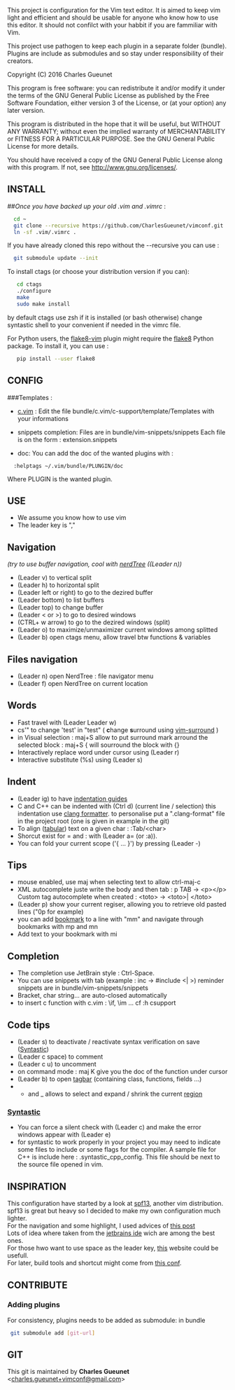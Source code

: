 
This project is configuration for the Vim text editor.
It is aimed to keep vim light and efficient and should be
usable for anyone who know how to use this editor.
It should not confilct with your habbit if you are fammiliar with Vim.

This project use pathogen to keep each plugin in a separate folder (bundle).
Plugins are include as submodules and so stay under responsibility of their creators.

Copyright (C) 2016 Charles Gueunet

This program is free software: you can redistribute it and/or modify
it under the terms of the GNU General Public License as published by
the Free Software Foundation, either version 3 of the License, or
(at your option) any later version.

This program is distributed in the hope that it will be useful,
but WITHOUT ANY WARRANTY; without even the implied warranty of
MERCHANTABILITY or FITNESS FOR A PARTICULAR PURPOSE.  See the
GNU General Public License for more details.

You should have received a copy of the GNU General Public License
along with this program.  If not, see <http://www.gnu.org/licenses/>.

INSTALL
-------

##*Once you have backed up your old .vim and .vimrc* :

```bash
  cd ~
  git clone --recursive https://github.com/CharlesGueunet/vimconf.git .vim
  ln -sf .vim/.vimrc .
```

If you have already cloned this repo without the --recursive you can use :

```bash
  git submodule update --init
```

To install ctags (or choose your distribution version if you can):
```bash
   cd ctags
   ./configure
   make
   sudo make install
```
by default ctags use zsh if it is installed (or bash otherwise)
change syntastic shell to your convenient if needed in the vimrc file.

For Python users, the [flake8-vim](https://github.com/andviro/flake8-vim)
plugin might require the [flake8](https://pypi.python.org/pypi/flake8) Python
package. To install it, you can use :

```bash
   pip install --user flake8
```


CONFIG
------

###Templates :

* [c.vim](https://github.com/vim-scripts/c.vim) :
    Edit the file bundle/c.vim/c-support/template/Templates with your informations

* snippets completion:
    Files are in bundle/vim-snippets/snippets
    Each file is on the form : extension.snippets

* doc:
    You can add the doc of the wanted plugins with :
```vim
  :helptags ~/.vim/bundle/PLUNGIN/doc
```

Where PLUGIN is the wanted plugin.

USE
---

 * We assume you know how to use vim
 * The leader key is ","

## Navigation

 *(try to use buffer navigation, cool with [nerdTree](https://github.com/vim-scripts/c.vim) ((Leader n))*

 * (Leader v) to vertical split
 * (Leader h) to horizontal split
 * (Leader left or right) to go to the dezired buffer
 * (Leader bottom) to list buffers
 * (Leader top) to change buffer
 * (Leader &lt; or &gt;) to go to desired windows
 * (CTRL+ w  arrow) to go to the dezired windows (split)
 * (Leader o) to maximize/unmaximizer current windows among splitted
 * (Leader b) open ctags menu, allow travel btw functions & variables

## Files navigation
 * (Leader n) open NerdTree : file navigator menu
 * (Leader f) open NerdTree on current location

## Words
 * Fast travel with (Leader Leader w)
 * cs'" to change 'test' in "test" ( **c**hange **s**urround
   using [vim-surround](https://github.com/tpope/vim-surround) )
 * in Visual selection : maj+S allow to put surround mark arround the selected block :
     maj+S  {  will sourround the block with {}
 * Interactively replace word under cursor using (Leader r)
 * Interactive substitute (%s) using (Leader s)

## Indent
  * (Leader ig) to have [indentation guides](https://github.com/nathanaelkane/vim-indent-guides)
  * C and C++ can be indented with (Ctrl d) (current line / selection)
    this indentation use [clang formatter](http://clang.llvm.org/docs/ClangFormat.html#vim-integration).
    to personalise put a ".clang-format" file in the project root (one is given in example in the git)
  * To align ([tabular](https://github.com/godlygeek/tabular)) text on a given char : :Tab/\<char\>
  * Shorcut exist for = and : with (Leader a= (or :a)).
  * You can fold your current scope ('{ ... }') by pressing (Leader -)

## Tips
 * mouse enabled, use maj when selecting text to allow ctrl-maj-c
 * XML autocomplete juste write the body and then tab : p TAB -> \<p\>\</p\>
 Custom tag autocomplete when created : \<toto\> -\> \<toto\>| \</toto\>
 * (Leader p) show your current regiser, allowing you to retrieve old pasted lines ("0p for example)
 * you can add [bookmark](https://github.com/MattesGroeger/vim-bookmarks) to a line with "mm" and  navigate through bookmarks with mp and mn
 * Add text to your bookmark with mi

## Completion
 * The completion use JetBrain style : Ctrl-Space.
 * You can use snippets with tab (example : inc<tab> -> #include <| >)
    reminder snippets are in bundle/vim-snippets/snippets
 * Bracket, char string... are auto-closed automatically
 * to insert c function with c.vim : \if, \im ... cf :h csupport

## Code tips
 * (Leader s) to deactivate / reactivate syntax verification on save ([Syntastic](https://github.com/scrooloose/syntastic))
 * (Leader c space) to comment
 * (Leader c u)     to uncomment
 * on command mode : maj K give you the doc of the function under cursor
 * (Leader b) to open [tagbar](https://github.com/majutsushi/tagbar) (containing class, functions, fields ...)
 * + and _ allows to select and expand / shrink the current [region](https://github.com/terryma/vim-expand-region)

### [Syntastic](https://github.com/scrooloose/syntastic)
 * You can force a silent check with (Leader c) and make the error windows appear with (Leader e)
 * for syntastic to work properly in your project you may need to indicate some files to include or some flags for the compiler.
A sample file for C++ is include here : .syntastic\_cpp\_config.
This file should be next to the source file opened in vim.

INSPIRATION
-----------

This configuration have started by a look at
[spf13](https://github.com/spf13/spf13-vim), another vim distribution.
spf13 is great but heavy so I decided to make my own configuration much lighter.  
For the navigation and some highlight, I used advices of 
[this post](http://nvie.com/posts/how-i-boosted-my-vim/)  
Lots of idea where taken from the
[jetbrains ide](https://www.jetbrains.com/) wich are among the best ones.  
For those hwo want to use space as the leader key,
[this](https://sheerun.net/2014/03/21/how-to-boost-your-vim-productivity/)
website could be usefull.  
For later, build tools and shortcut might come from [this conf](https://github.com/xmementoit/vim-ide.git).  


CONTRIBUTE
----------

### Adding plugins
For consistency, plugins needs to be added as submodule: in bundle

 ```bash
  git submodule add [git-url]
 ```

GIT
---

This git is maintained by **Charles Gueunet** \<charles.gueunet+vimconf@gmail.com\>

